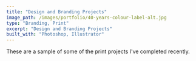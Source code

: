 ```yaml
---
title: "Design and Branding Projects"
image_path: /images/portfolio/40-years-colour-label-alt.jpg
type: "Branding, Print"
excerpt: "Design and Branding Projects"
built_with: "Photoshop, Illustrator"
---
```


These are a sample of some of the print projects I've completed recently.
